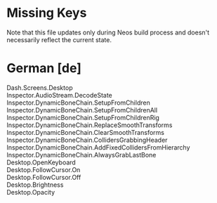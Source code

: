 # Missing Keys
Note that this file updates only during Neos build process and doesn't necessarily reflect the current state.

# German [de]
Dash.Screens.Desktop  
Inspector.AudioStream.DecodeState  
Inspector.DynamicBoneChain.SetupFromChildren  
Inspector.DynamicBoneChain.SetupFromChildrenAll  
Inspector.DynamicBoneChain.SetupFromChildrenRig  
Inspector.DynamicBoneChain.ReplaceSmoothTransforms  
Inspector.DynamicBoneChain.ClearSmoothTransforms  
Inspector.DynamicBoneChain.CollidersGrabbingHeader  
Inspector.DynamicBoneChain.AddFixedCollidersFromHierarchy  
Inspector.DynamicBoneChain.AlwaysGrabLastBone  
Desktop.OpenKeyboard  
Desktop.FollowCursor.On  
Desktop.FollowCursor.Off  
Desktop.Brightness  
Desktop.Opacity  

